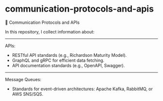 # communication-protocols-and-apis
🚠 Communication Protocols and APIs

In this repository, I collect information about:

---

APIs:

- RESTful API standards (e.g., Richardson Maturity Model).
- GraphQL and gRPC for efficient data fetching.
- API documentation standards (e.g., OpenAPI, Swagger).

---

Message Queues:

- Standards for event-driven architectures: Apache Kafka, RabbitMQ, or AWS SNS/SQS.
